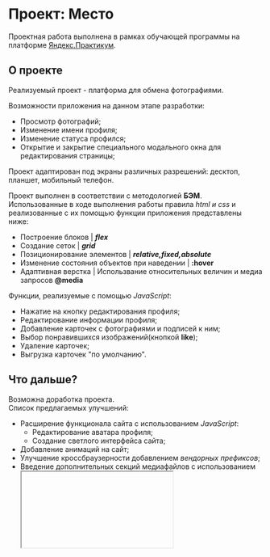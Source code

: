 # **Проект: Место**

Проектная работа выполнена в рамках обучающей программы на платформе [Яндекс.Практикум](https://practicum.yandex.ru/web/).

## О проекте

Реализуемый проект - платформа для обмена фотографиями.

Возможности приложения на данном этапе разработки:

- Просмотр фотографий;
- Изменение имени профиля;
- Изменение статуса профился;
- Открытие и закрытие специального модального окна для редактирования страницы;

Проект адаптирован под экраны различных разрешений: десктоп, планшет, мобильный телефон.

Проект выполнен в соответствии с методологией **БЭМ**.  
Использованные в ходе выполнения работы правила _html и css_ и реализованные с их помощью функции приложения представлены ниже:

- Построение блоков | **_flex_**
- Создание сеток | **_grid_**
- Позиционирование элементов | **_relative,fixed,absolute_**
- Изменение состояния объектов при наведении | **:hover**
- Адаптивная верстка | Использвание относительных величин и медиа запросов **@media**

Функции, реализуемые с помощью _JavaScript_:

- Нажатие на кнопку редактирования профиля;
- Редактирование информации профиля;
- Добавление карточек с фотографиями и подписей к ним;
- Выбор понравившихся изображений(кнопкой **like**);
- Удаление карточек;
- Выгрузка карточек "по умолчанию".

## Что дальше?

Возможна доработка проекта.  
Список предлагаемых улучшений:

- Расширение функционала сайта с использованием _JavaScript_:
  - Редактирование аватара профиля;
  - Создание светлого интерфейса сайта;
- Добавление анимаций на сайт;
- Улучшение кроссбраузерности добавлением _вендорных префиксов_;
- Введение дополнительных секций медиафайлов с использованием **<iframe>**;

[Ознакомиться с проектом можно здесь!](https://alexandrmachilov.github.io/mesto/)
